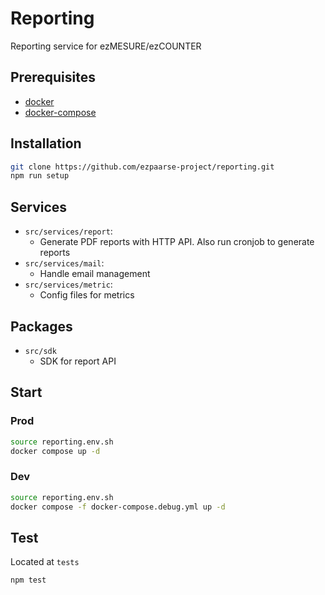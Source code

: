 # Reporting

Reporting service for ezMESURE/ezCOUNTER

## Prerequisites
* [docker](https://www.docker.com/)
* [docker-compose](https://docs.docker.com/compose/)

## Installation

```bash
git clone https://github.com/ezpaarse-project/reporting.git
npm run setup
```

## Services

- `src/services/report`:
  - Generate PDF reports with HTTP API. Also run cronjob to generate reports
- `src/services/mail`:
  - Handle email management
- `src/services/metric`:
  - Config files for metrics


## Packages

- `src/sdk`
  - SDK for report API

## Start

### Prod

```bash
source reporting.env.sh
docker compose up -d
```

### Dev

```bash
source reporting.env.sh
docker compose -f docker-compose.debug.yml up -d
```

## Test

Located at `tests`

```bash
npm test
```